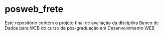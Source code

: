 # posweb_frete
Este repositório contém o projeto final de avaliação da disciplina Banco de Dados para WEB do curso de pós-graduação em Desenvolvimento WEB
